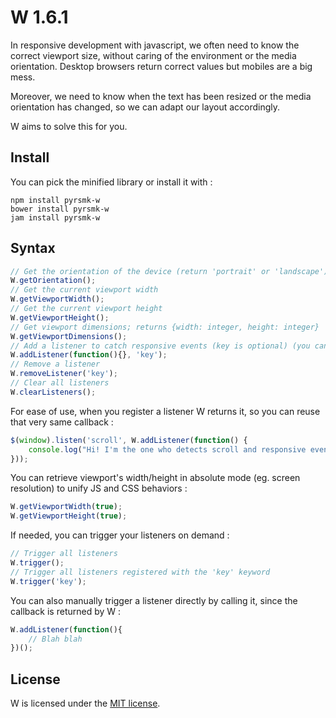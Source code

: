 W 1.6.1
=======

In responsive development with javascript, we often need to know the correct viewport size, without caring of the environment or the media orientation. Desktop browsers return correct values but mobiles are a big mess.

Moreover, we need to know when the text has been resized or the media orientation has changed, so we can adapt our layout accordingly.

W aims to solve this for you.

Install
-------

You can pick the minified library or install it with :

```
npm install pyrsmk-w
bower install pyrsmk-w
jam install pyrsmk-w
```

Syntax
------

```js
// Get the orientation of the device (return 'portrait' or 'landscape')
W.getOrientation();
// Get the current viewport width
W.getViewportWidth();
// Get the current viewport height
W.getViewportHeight();
// Get viewport dimensions; returns {width: integer, height: integer}
W.getViewportDimensions();
// Add a listener to catch responsive events (key is optional) (you can register several listeners with the same keyword)
W.addListener(function(){}, 'key');
// Remove a listener
W.removeListener('key');
// Clear all listeners
W.clearListeners();
```

For ease of use, when you register a listener W returns it, so you can reuse that very same callback :

```js
$(window).listen('scroll', W.addListener(function() {
    console.log("Hi! I'm the one who detects scroll and responsive events!");
}));
```

You can retrieve viewport's width/height in absolute mode (eg. screen resolution) to unify JS and CSS behaviors :

```js
W.getViewportWidth(true);
W.getViewportHeight(true);
```

If needed, you can trigger your listeners on demand :

```js
// Trigger all listeners
W.trigger();
// Trigger all listeners registered with the 'key' keyword
W.trigger('key');
```

You can also manually trigger a listener directly by calling it, since the callback is returned by W :

```js
W.addListener(function(){
	// Blah blah
})();
```

License
-------

W is licensed under the [MIT license](http://dreamysource.mit-license.org).

